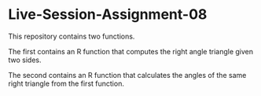# Live-Session-Assignment-08
This repository contains two functions.

The first contains an R function that computes the right angle triangle given two sides.

The second contains an R function that calculates the angles of the same right triangle from the first function.
